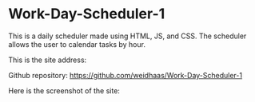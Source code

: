 # Work-Day-Scheduler-1

This is a daily scheduler made using HTML, JS, and CSS.  The scheduler allows the user to calendar tasks by hour.

This is the site address:

Github repository:  https://github.com/weidhaas/Work-Day-Scheduler-1


Here is the screenshot of the site:

